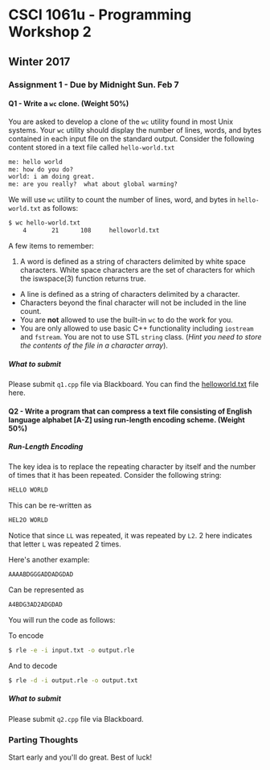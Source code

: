 # CSCI 1061u - Programming Workshop 2 

## Winter 2017

### Assignment 1 - Due by Midnight Sun. Feb 7 

#### Q1 - Write a `wc` clone. (Weight 50%)

You are asked to develop a clone of the `wc` utility found in most Unix systems.  Your `wc` utility should display the number of lines, words, and bytes contained in each input file on the standard output.  Consider the following content stored in a text file called `hello-world.txt`

~~~txt
me: hello world
me: how do you do?
world: i am doing great.
me: are you really?  what about global warming?
~~~

We will use `wc` utility to count the number of lines, word, and bytes in `hello-world.txt` as follows:

~~~bash
$ wc hello-world.txt
	4		21		108		helloworld.txt
~~~

A few items to remember:

1. A word is defined as a string of characters delimited by white space characters.  White space characters are the set of characters for which the iswspace(3) function returns true.
- A line is defined as a string of characters delimited by a <newline> character.
- Characters beyond the final <newline> character will not be included in the line count.
- You are **not** allowed to use the built-in `wc` to do the work for you.  
- You are only allowed to use basic C++ functionality including `iostream` and `fstream`.  You are not to use STL `string` class.  (_Hint you need to store the contents of the file in a character array_). 

##### What to submit

Please submit `q1.cpp` file via Blackboard.  You can find the [helloworld.txt](helloworld.txt) file here.

#### Q2 - Write a program that can compress a text file consisting of English language alphabet [A-Z] using run-length encoding scheme.  (Weight 50%)

##### Run-Length Encoding

The key idea is to replace the repeating character by itself and the number of times that it has been repeated.  Consider the following string:

~~~txt
HELLO WORLD
~~~

This can be re-written as

~~~txt
HEL2O WORLD
~~~

Notice that since `LL` was repeated, it was repeated by `L2`.  2 here indicates that letter `L` was repeated 2 times.

Here's another example:

~~~txt
AAAABDGGGADDADGDAD
~~~

Can be represented as

~~~txt
A4BDG3AD2ADGDAD
~~~

You will run the code as follows:

To encode

~~~bash
$ rle -e -i input.txt -o output.rle
~~~

And to decode

~~~bash
$ rle -d -i output.rle -o output.txt
~~~

##### What to submit

Please submit `q2.cpp` file via Blackboard.

### Parting Thoughts

Start early and you'll do great.  Best of luck!